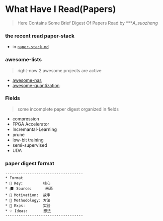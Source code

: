 # What Have I Read(Papers)

> Here Contains Some Brief Digest Of Papers Read by ****A_suozhang*

### the recent read paper-stack 

* in [```paper-stack.md```](https://a-suozhang.xyz/2024/01/01/paper-stack/)

### awesome-lists

> right-now 2 awesome projects are active

* [awesome-nas](https://github.com/A-suozhang/awesome-neural-architecture-search)
* [awesome-quantization](https://github.com/A-suozhang/awesome-quantization-and-fixed-point-training)

### Fields

> some incomplete paper digest organized in fields

* compression
* FPGA Accelerator
* Incremantal-Learning
* prune
* low-bit training
* semi-supervised
* UDA



### paper digest format

```
-----------------------------------
* Format
* 🔑 Key:         核心
* 🎓 Source:      来源
* 🌱 Motivation:  故事
* 💊 Methodology: 方法
* 📐 Exps:        实验
* 💡 Ideas:       想法
-----------------------------------
```


